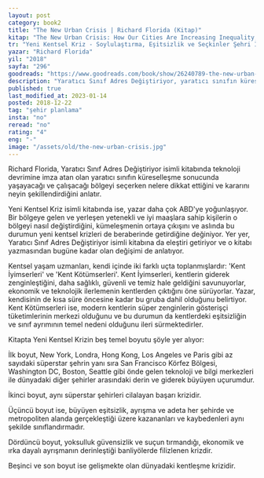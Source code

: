 ```yaml
---
layout: post  
category: book2  
title: "The New Urban Crisis | Richard Florida (Kitap)"  
kitap: "The New Urban Crisis: How Our Cities Are Increasing Inequality, Deepening Segregation, and Failing the Middle Class—and What We Can Do About It"  
tr: "Yeni Kentsel Kriz - Soylulaştırma, Eşitsizlik ve Seçkinler Şehri İle Gelen"  
yazar: "Richard Florida"  
yil: "2018"  
sayfa: "296"  
goodreads: "https://www.goodreads.com/book/show/26240789-the-new-urban-crisis"
description: "Yaratıcı Sınıf Adres Değiştiriyor, yaratıcı sınıfın küreselleşme sonucunda yaşayacağı ve çalışacağı bölgeyi seçerken nelere dikkat ettiğini anlatıyor."
published: true
last_modified_at: 2023-01-14
posted: 2018-12-22
tag: "şehir planlama"
insta: "no"
reread: "no"
rating: "4"
eng: "-"
image: "/assets/old/the-new-urban-crisis.jpg"
---
```


Richard Florida, Yaratıcı Sınıf Adres Değiştiriyor isimli kitabında teknoloji devrimine imza atan olan yaratıcı sınıfın küreselleşme sonucunda yaşayacağı ve çalışacağı bölgeyi seçerken nelere dikkat ettiğini ve kararını neyin şekillendirdiğini anlatır.  
  
Yeni Kentsel Kriz isimli kitabında ise, yazar daha çok ABD'ye yoğunlaşıyor. Bir bölgeye gelen ve yerleşen yetenekli ve iyi maaşlara sahip kişilerin o bölgeyi nasıl değiştirdiğini, kümeleşmenin ortaya çıkışını ve aslında bu durumun yeni kentsel krizleri de beraberinde getirdiğine değiniyor. Yer yer, Yaratıcı Sınıf Adres Değiştiriyor isimli kitabına da eleştiri getiriyor ve o kitabı yazmasından bugüne kadar olan değişimi de anlatıyor.  
  
Kentsel yaşam uzmanları, kendi içinde iki farklı uçta toplanmışlardır: 'Kent İyimserleri' ve 'Kent Kötümserleri'. Kent İyimserleri, kentlerin giderek zenginleştiğini, daha sağlıklı, güvenli ve temiz hale geldiğini savunuyorlar, ekonomik ve teknolojik ilerlemenin kentlerden çıktığını öne sürüyorlar. Yazar, kendisinin de kısa süre öncesine kadar bu gruba dahil olduğunu belirtiyor. Kent Kötümserleri ise, modern kentlerin süper zenginlerin gösterişçi tüketimlerinin merkezi olduğunu ve bu durumun da kentlerdeki eşitsizliğin ve sınıf ayrımının temel nedeni olduğunu ileri sürmektedirler.  
  
Kitapta Yeni Kentsel Krizin beş temel boyutu şöyle yer alıyor:  
  
İlk boyut, New York, Londra, Hong Kong, Los Angeles ve Paris gibi az sayıdaki süperstar şehrin yanı sıra San Francisco Körfez Bölgesi, Washington DC, Boston, Seattle gibi önde gelen teknoloji ve bilgi merkezleri ile dünyadaki diğer şehirler arasındaki derin ve giderek büyüyen uçurumdur.  
  
İkinci boyut, aynı süperstar şehirleri cilalayan başarı krizidir.  
  
Üçüncü boyut ise, büyüyen eşitsizlik, ayrışma ve adeta her şehirde ve metropoliten alanda gerçekleştiği üzere kazananları ve kaybedenleri aynı şekilde sınıflandırmadır.  
  
Dördüncü boyut, yoksulluk güvensizlik ve suçun tırmandığı, ekonomik ve ırka dayalı ayrışmanın derinleştiği banliyölerde filizlenen krizdir.  
  
Beşinci ve son boyut ise gelişmekte olan dünyadaki kentleşme krizidir.  
  
